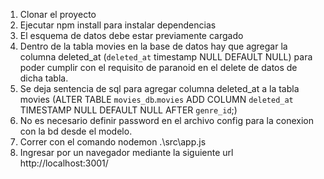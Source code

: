 1) Clonar el proyecto
2) Ejecutar npm install para instalar dependencias
3) El esquema de datos debe estar previamente cargado 
4) Dentro de la tabla movies en la base de datos hay que agregar la columna deleted_at (`deleted_at` timestamp NULL DEFAULT NULL) para poder cumplir con el requisito de paranoid en el delete de datos de dicha tabla.
5) Se deja sentencia de sql para agregar columna deleted_at a la tabla movies (ALTER TABLE `movies_db`.`movies` ADD COLUMN `deleted_at` TIMESTAMP NULL DEFAULT NULL AFTER `genre_id`;)
6) No es necesario definir password en el archivo config para la conexion con la bd desde el modelo.
7) Correr con el comando nodemon .\src\app.js
8) Ingresar por un navegador mediante la siguiente url http://localhost:3001/
